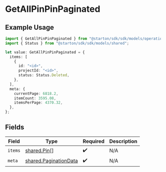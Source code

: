 # GetAllPinPinPaginated

## Example Usage

```typescript
import { GetAllPinPinPaginated } from "@starton/sdk/sdk/models/operations";
import { Status } from "@starton/sdk/sdk/models/shared";

let value: GetAllPinPinPaginated = {
  items: [
    {
      id: "<id>",
      projectId: "<id>",
      status: Status.Deleted,
    },
  ],
  meta: {
    currentPage: 6818.2,
    itemCount: 3595.08,
    itemsPerPage: 4370.32,
  },
};
```

## Fields

| Field                                                                 | Type                                                                  | Required                                                              | Description                                                           |
| --------------------------------------------------------------------- | --------------------------------------------------------------------- | --------------------------------------------------------------------- | --------------------------------------------------------------------- |
| `items`                                                               | [shared.Pin](../../../sdk/models/shared/pin.md)[]                     | :heavy_check_mark:                                                    | N/A                                                                   |
| `meta`                                                                | [shared.PaginationData](../../../sdk/models/shared/paginationdata.md) | :heavy_check_mark:                                                    | N/A                                                                   |